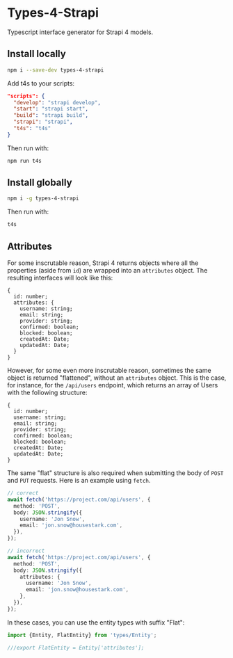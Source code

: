 # Types-4-Strapi

Typescript interface generator for Strapi 4 models.

## Install locally

```bash
npm i --save-dev types-4-strapi
```

Add t4s to your scripts:

```json
"scripts": {
  "develop": "strapi develop",
  "start": "strapi start",
  "build": "strapi build",
  "strapi": "strapi",
  "t4s": "t4s"
}
```

Then run with:

```bash
npm run t4s
```

## Install globally

```bash
npm i -g types-4-strapi
```

Then run with:

```bash
t4s
```

## Attributes

For some inscrutable reason, Strapi 4 returns objects where all the properties (aside from `id`) are wrapped into an `attributes` object. The resulting interfaces will look like this:

```
{
  id: number;
  attributes: {
    username: string;
    email: string;
    provider: string;
    confirmed: boolean;
    blocked: boolean;
    createdAt: Date;
    updatedAt: Date;
  }
}
```

However, for some even more inscrutable reason, sometimes the same object is returned "flattened", without an `attributes` object. This is the case, for instance, for the `/api/users` endpoint, which returns an array of Users with the following structure:

```
{
  id: number;
  username: string;
  email: string;
  provider: string;
  confirmed: boolean;
  blocked: boolean;
  createdAt: Date;
  updatedAt: Date;
}
```

The same "flat" structure is also required when submitting the body of `POST` and `PUT` requests. Here is an example using `fetch`.

```ts
// correct
await fetch('https://project.com/api/users', {
  method: 'POST',
  body: JSON.stringify({
    username: 'Jon Snow',
    email: 'jon.snow@housestark.com',
  }),
});

// incorrect
await fetch('https://project.com/api/users', {
  method: 'POST',
  body: JSON.stringify({
    attributes: {
      username: 'Jon Snow',
      email: 'jon.snow@housestark.com',
    },
  }),
});
```

In these cases, you can use the entity types with suffix "Flat":

```ts
import {Entity, FlatEntity} from 'types/Entity';

///export FlatEntity = Entity['attributes'];
```
